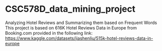 # CSC578D_data_mining_project
Analyzing Hotel Reviews and Summarizing them based on Frequent Words
This project is based on 616K Hotel Reviews Data in Europe from Booking.com provided in the following link:
https://www.kaggle.com/datasets/jiashenliu/515k-hotel-reviews-data-in-europe
